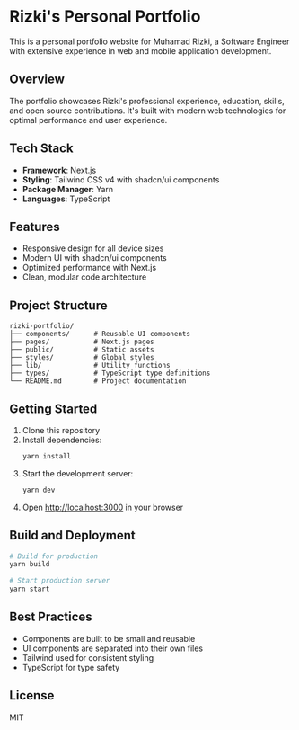 # Rizki's Personal Portfolio

This is a personal portfolio website for Muhamad Rizki, a Software Engineer with extensive experience in web and mobile application development.

## Overview

The portfolio showcases Rizki's professional experience, education, skills, and open source contributions. It's built with modern web technologies for optimal performance and user experience.

## Tech Stack

- **Framework**: Next.js
- **Styling**: Tailwind CSS v4 with shadcn/ui components
- **Package Manager**: Yarn
- **Languages**: TypeScript

## Features

- Responsive design for all device sizes
- Modern UI with shadcn/ui components
- Optimized performance with Next.js
- Clean, modular code architecture

## Project Structure

```
rizki-portfolio/
├── components/      # Reusable UI components
├── pages/           # Next.js pages
├── public/          # Static assets
├── styles/          # Global styles
├── lib/             # Utility functions
├── types/           # TypeScript type definitions
└── README.md        # Project documentation
```

## Getting Started

1. Clone this repository
2. Install dependencies:
   ```bash
   yarn install
   ```
3. Start the development server:
   ```bash
   yarn dev
   ```
4. Open [http://localhost:3000](http://localhost:3000) in your browser

## Build and Deployment

```bash
# Build for production
yarn build

# Start production server
yarn start
```

## Best Practices

- Components are built to be small and reusable
- UI components are separated into their own files
- Tailwind used for consistent styling
- TypeScript for type safety

## License

MIT
